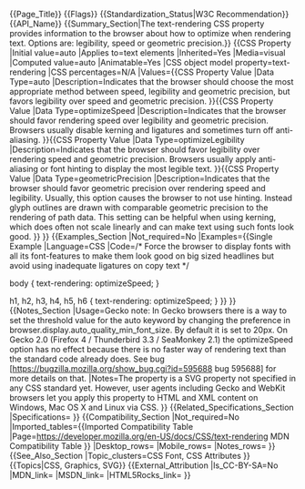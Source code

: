 {{Page_Title}}
{{Flags}}
{{Standardization_Status|W3C Recommendation}}
{{API_Name}}
{{Summary_Section|The text-rendering CSS property provides information to the browser about how to optimize when rendering text. Options are: legibility, speed or geometric precision.}}
{{CSS Property
|Initial value=auto
|Applies to=text elements
|Inherited=Yes
|Media=visual
|Computed value=auto
|Animatable=Yes
|CSS object model property=text-rendering
|CSS percentages=N/A
|Values={{CSS Property Value
|Data Type=auto
|Description=Indicates that the browser should choose the most appropriate method between speed, legibility and geometric precision, but favors legibility over speed and geometric precision.
}}{{CSS Property Value
|Data Type=optimizeSpeed
|Description=Indicates that the browser should favor rendering speed over legibility and geometric precision. Browsers usually disable kerning and ligatures and sometimes turn off anti-aliasing.
}}{{CSS Property Value
|Data Type=optimizeLegibility
|Description=Indicates that the browser should favor legibility over rendering speed and geometric precision. Browsers usually apply anti-aliasing or font hinting to display the most legible text.
}}{{CSS Property Value
|Data Type=geometricPrecision
|Description=Indicates that the browser should favor geometric precision over rendering speed and legibility. Usually, this option causes the browser to not use hinting. Instead glyph outlines are drawn with comparable geometric precision to the rendering of path data.
This setting can be helpful when using kerning, which does often not scale linearly and can make text using such fonts look good.
}}
}}
{{Examples_Section
|Not_required=No
|Examples={{Single Example
|Language=CSS
|Code=/* Force the browser to display fonts with all its font-features to make them look good on big sized headlines but avoid using inadequate ligatures on copy text */

body {
	text-rendering: optimizeSpeed;
}

h1, h2, h3, h4, h5, h6 {
	text-rendering: optimizeSpeed;
}
}}
}}
{{Notes_Section
|Usage=Gecko note:
In Gecko browsers there is a way to set the threshold value for the auto keyword by changing the preference in browser.display.auto_quality_min_font_size. By default it is set to 20px.
On Gecko 2.0 (Firefox 4 / Thunderbird 3.3 / SeaMonkey 2.1) the optimizeSpeed option has no effect because there is no faster way of rendering text than the standard code already does. See bug [https://bugzilla.mozilla.org/show_bug.cgi?id=595688 bug 595688] for more details on that.
|Notes=The property is a SVG property not specified in any CSS standard yet. However, user agents including Gecko and WebKit browsers let you apply this property to HTML and XML content on Windows, Mac OS X and Linux via CSS.
}}
{{Related_Specifications_Section
|Specifications=
}}
{{Compatibility_Section
|Not_required=No
|Imported_tables={{Imported Compatibility Table
|Page=https://developer.mozilla.org/en-US/docs/CSS/text-rendering MDN Compatibility Table
}}
|Desktop_rows=
|Mobile_rows=
|Notes_rows=
}}
{{See_Also_Section
|Topic_clusters=CSS Font, CSS Attributes
}}
{{Topics|CSS, Graphics, SVG}}
{{External_Attribution
|Is_CC-BY-SA=No
|MDN_link=
|MSDN_link=
|HTML5Rocks_link=
}}
